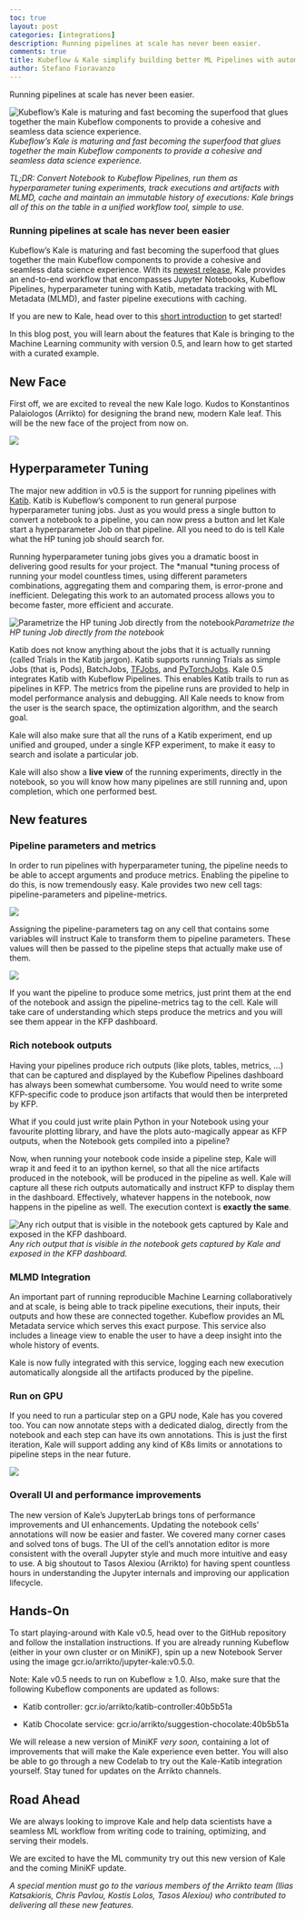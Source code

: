 ```yaml
---
toc: true
layout: post
categories: [integrations]
description: Running pipelines at scale has never been easier.
comments: true
title: Kubeflow & Kale simplify building better ML Pipelines with automatic hyperparameter tuning
author: Stefano Fioravanzo
---
```


Running pipelines at scale has never been easier.

![Kubeflow’s Kale is maturing and fast becoming the superfood that glues together the main Kubeflow components to provide a cohesive and seamless data science experience.](https://cdn-images-1.medium.com/max/2880/0*FJeDeyRWItzxlvXQ)*Kubeflow’s Kale is maturing and fast becoming the superfood that glues together the main Kubeflow components to provide a cohesive and seamless data science experience.*

*TL;DR: Convert Notebook to Kubeflow Pipelines, run them as hyperparameter tuning experiments, track executions and artifacts with MLMD, cache and maintain an immutable history of executions: Kale brings all of this on the table in a unified workflow tool, simple to use.*

### Running pipelines at scale has never been easier

Kubeflow’s Kale is maturing and fast becoming the superfood that glues together the main Kubeflow components to provide a cohesive and seamless data science experience. With its [newest release](https://github.com/kubeflow-kale/kale/releases/tag/v0.5.0), Kale provides an end-to-end workflow that encompasses Jupyter Notebooks, Kubeflow Pipelines, hyperparameter tuning with Katib, metadata tracking with ML Metadata (MLMD), and faster pipeline executions with caching.

If you are new to Kale, head over to this [short introduction](https://medium.com/kubeflow/automating-jupyter-notebook-deployments-to-kubeflow-pipelines-with-kale-a4ede38bea1f) to get started!

In this blog post, you will learn about the features that Kale is bringing to the Machine Learning community with version 0.5, and learn how to get started with a curated example.

## New Face

First off, we are excited to reveal the new Kale logo. Kudos to Konstantinos Palaiologos (Arrikto) for designing the brand new, modern Kale leaf. This will be the new face of the project from now on.

![](https://cdn-images-1.medium.com/max/2880/0*r_FtjDyHMT5xkAra)

## Hyperparameter Tuning

The major new addition in v0.5 is the support for running pipelines with[ Katib](https://www.kubeflow.org/docs/components/hyperparameter-tuning/). Katib is Kubeflow’s component to run general purpose hyperparameter tuning jobs. Just as you would press a single button to convert a notebook to a pipeline, you can now press a button and let Kale start a hyperparameter Job on that pipeline. All you need to do is tell Kale what the HP tuning job should search for.

Running hyperparameter tuning jobs gives you a dramatic boost in delivering good results for your project. The *manual *tuning process of running your model countless times, using different parameters combinations, aggregating them and comparing them, is error-prone and inefficient. Delegating this work to an automated process allows you to become faster, more efficient and accurate.

![Parametrize the HP tuning Job directly from the notebook](https://cdn-images-1.medium.com/max/2000/0*LFgPeIs7oMO0AQCz)*Parametrize the HP tuning Job directly from the notebook*

Katib does not know anything about the jobs that it is actually running (called Trials in the Katib jargon). Katib supports running Trials as simple Jobs (that is, Pods), BatchJobs, [TFJobs](https://www.kubeflow.org/docs/components/training/tftraining/), and [PyTorchJobs](https://www.kubeflow.org/docs/components/training/pytorch/). Kale 0.5 integrates Katib with Kubeflow Pipelines. This enables Katib trails to run as pipelines in KFP. The metrics from the pipeline runs are provided to help in model performance analysis and debugging. All Kale needs to know from the user is the search space, the optimization algorithm, and the search goal.

Kale will also make sure that all the runs of a Katib experiment, end up unified and grouped, under a single KFP experiment, to make it easy to search and isolate a particular job.

Kale will also show a **live view** of the running experiments, directly in the notebook, so you will know how many pipelines are still running and, upon completion, which one performed best.

## New features

### Pipeline parameters and metrics

In order to run pipelines with hyperparameter tuning, the pipeline needs to be able to accept arguments and produce metrics. Enabling the pipeline to do this, is now tremendously easy. Kale provides two new cell tags: pipeline-parameters and pipeline-metrics.

![](https://cdn-images-1.medium.com/max/2000/0*3Tix4kBJyfgy1YtG)

Assigning the pipeline-parameters tag on any cell that contains some variables will instruct Kale to transform them to pipeline parameters. These values will then be passed to the pipeline steps that actually make use of them.

![](https://cdn-images-1.medium.com/max/2000/0*dtzxRAyAzLRlxQij)

If you want the pipeline to produce some metrics, just print them at the end of the notebook and assign the pipeline-metrics tag to the cell. Kale will take care of understanding which steps produce the metrics and you will see them appear in the KFP dashboard.

### Rich notebook outputs

Having your pipelines produce rich outputs (like plots, tables, metrics, …) that can be captured and displayed by the Kubeflow Pipelines dashboard has always been somewhat cumbersome. You would need to write some KFP-specific code to produce json artifacts that would then be interpreted by KFP.

What if you could just write plain Python in your Notebook using your favourite plotting library, and have the plots auto-magically appear as KFP outputs, when the Notebook gets compiled into a pipeline?

Now, when running your notebook code inside a pipeline step, Kale will wrap it and feed it to an ipython kernel, so that all the nice artifacts produced in the notebook, will be produced in the pipeline as well. Kale will capture all these rich outputs automatically and instruct KFP to display them in the dashboard. Effectively, whatever happens in the notebook, now happens in the pipeline as well. The execution context is **exactly the same**.

![Any rich output that is visible in the notebook gets captured by Kale and exposed in the KFP dashboard.](https://cdn-images-1.medium.com/max/2712/1*C-tT0FY8pdz7GdAy6meO2A.png)*Any rich output that is visible in the notebook gets captured by Kale and exposed in the KFP dashboard.*

### MLMD Integration

An important part of running reproducible Machine Learning collaboratively and at scale, is being able to track pipeline executions, their inputs, their outputs and how these are connected together. Kubeflow provides an ML Metadata service which serves this exact purpose. This service also includes a lineage view to enable the user to have a deep insight into the whole history of events.

Kale is now fully integrated with this service, logging each new execution automatically alongside all the artifacts produced by the pipeline.

### Run on GPU

If you need to run a particular step on a GPU node, Kale has you covered too. You can now annotate steps with a dedicated dialog, directly from the notebook and each step can have its own annotations. This is just the first iteration, Kale will support adding any kind of K8s limits or annotations to pipeline steps in the near future.

![](https://cdn-images-1.medium.com/max/2000/0*_gRl8SEBKs-WqKPX)

### Overall UI and performance improvements

The new version of Kale’s JupyterLab brings tons of performance improvements and UI enhancements. Updating the notebook cells’ annotations will now be easier and faster. We covered many corner cases and solved tons of bugs. The UI of the cell’s annotation editor is more consistent with the overall Jupyter style and much more intuitive and easy to use. A big shoutout to Tasos Alexiou (Arrikto) for having spent countless hours in understanding the Jupyter internals and improving our application lifecycle.

## Hands-On

To start playing-around with Kale v0.5, head over to the GitHub repository and follow the installation instructions. If you are already running Kubeflow (either in your own cluster or on MiniKF), spin up a new Notebook Server using the image gcr.io/arrikto/jupyter-kale:v0.5.0.

Note: Kale v0.5 needs to run on Kubeflow ≥ 1.0. Also, make sure that the following Kubeflow components are updated as follows:

* Katib controller: gcr.io/arrikto/katib-controller:40b5b51a

* Katib Chocolate service: gcr.io/arrikto/suggestion-chocolate:40b5b51a

We will release a new version of MiniKF *very soon,* containing a lot of improvements that will make the Kale experience even better. You will also be able to go through a new Codelab to try out the Kale-Katib integration yourself. Stay tuned for updates on the Arrikto channels.

## Road Ahead

We are always looking to improve Kale and help data scientists have a seamless ML workflow from writing code to training, optimizing, and serving their models.

We are excited to have the ML community try out this new version of Kale and the coming MiniKF update.

*A special mention must go to the various members of the Arrikto team (Ilias Katsakioris, Chris Pavlou, Kostis Lolos, Tasos Alexiou) who contributed to delivering all these new features.*
